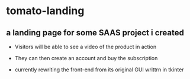 # tomato-landing

## a landing page for some SAAS project i created 

- Visitors will be able to see a video of the product in action 
- They can then create an account and buy the subscription 

- currently rewriting the front-end from its original GUI writtrn in tkinter